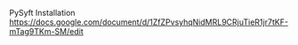 PySyft Installation
https://docs.google.com/document/d/1ZfZPvsyhqNidMRL9CRjuTieR1jr7tKF-mTag9TKm-SM/edit
